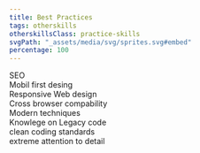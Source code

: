 ```yaml
---
title: Best Practices
tags: otherskills
otherskillsClass: practice-skills
svgPath: "_assets/media/svg/sprites.svg#embed"
percentage: 100
---
```

SEO <br>
Mobil first desing <br>
Responsive Web design <br>
Cross browser compability <br>
Modern techniques <br>
Knowlege on Legacy code <br>
clean coding standards <br>
extreme attention to detail<br>

<!-- excerpt -->

